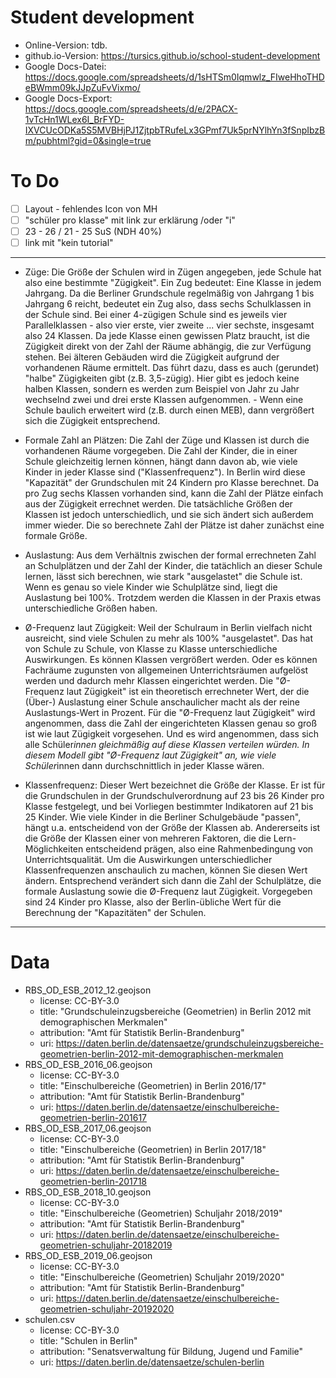 # Student development

- Online-Version: tdb.
- github.io-Version: https://tursics.github.io/school-student-development
- Google Docs-Datei: https://docs.google.com/spreadsheets/d/1sHTSm0Iqmwlz_FIweHhoTHDeBWmm09kJJpZuFvVixmo/
- Google Docs-Export: https://docs.google.com/spreadsheets/d/e/2PACX-1vTcHn1WLex6I_BrFYD-IXVCUcODKa5S5MVBHjPJ1ZjtpbTRufeLx3GPmf7Uk5prNYlhYn3fSnpIbzBm/pubhtml?gid=0&single=true

# To Do

- [ ]  Layout - fehlendes Icon von MH
- [ ]  "schüler pro klasse" mit link zur erklärung /oder "i"
- [ ]  23 - 26 / 21 - 25 SuS (NDH 40%)
- [ ]  link mit "kein tutorial"

---

* Züge: Die Größe der Schulen wird in Zügen angegeben, jede Schule hat also eine bestimmte "Zügigkeit". Ein Zug bedeutet: Eine Klasse in jedem Jahrgang. Da die Berliner Grundschule regelmäßig von Jahrgang 1 bis Jahrgang 6 reicht, bedeutet ein Zug also, dass sechs Schulklassen in der Schule sind. Bei einer 4-zügigen Schule sind es jeweils vier Parallelklassen - also vier erste, vier zweite ... vier sechste, insgesamt also 24 Klassen. Da jede Klasse einen gewissen Platz braucht, ist die Zügigkeit direkt von der Zahl der Räume abhängig, die zur Verfügung stehen. Bei älteren Gebäuden wird die Zügigkeit aufgrund der vorhandenen Räume ermittelt. Das führt dazu, dass es auch (gerundet) "halbe" Zügigkeiten gibt (z.B. 3,5-zügig). Hier gibt es jedoch keine halben Klassen, sondern es werden zum Beispiel von Jahr zu Jahr wechselnd zwei und drei erste Klassen aufgenommen. - Wenn eine Schule baulich erweitert wird (z.B. durch einen MEB), dann vergrößert sich die Zügigkeit entsprechend.

* Formale Zahl an Plätzen: Die Zahl der Züge und Klassen ist durch die vorhandenen Räume vorgegeben. Die Zahl der Kinder, die in einer Schule gleichzeitig lernen können, hängt dann davon ab, wie viele Kinder in jeder Klasse sind ("Klassenfrequenz"). In Berlin wird diese "Kapazität" der Grundschulen mit 24 Kindern pro Klasse berechnet. Da pro Zug sechs Klassen vorhanden sind, kann die Zahl der Plätze einfach aus der Zügigkeit errechnet werden. Die tatsächliche Größen der Klassen ist jedoch unterschiedlich, und sie sich ändert sich außerdem immer wieder. Die so berechnete Zahl der Plätze ist daher zunächst eine formale Größe.

* Auslastung: Aus dem Verhältnis zwischen der formal errechneten Zahl an Schulplätzen und der Zahl der Kinder, die tatächlich an dieser Schule lernen, lässt sich berechnen, wie stark "ausgelastet" die Schule ist. Wenn es genau so viele Kinder wie Schulplätze sind, liegt die Auslastung bei 100%. Trotzdem werden die Klassen in der Praxis etwas unterschiedliche Größen haben.

* Ø-Frequenz laut Zügigkeit: Weil der Schulraum in Berlin vielfach nicht ausreicht, sind viele Schulen zu mehr als 100% "ausgelastet". Das hat von Schule zu Schule, von Klasse zu Klasse unterschiedliche Auswirkungen. Es können Klassen vergrößert werden. Oder es können Fachräume zugunsten von allgemeinen Unterrichtsräumen aufgelöst werden und dadurch mehr Klassen eingerichtet werden. Die "Ø-Frequenz laut Zügigkeit" ist ein theoretisch errechneter Wert, der die (Über-) Auslastung einer Schule anschaulicher macht als der reine Auslastungs-Wert in Prozent. Für die "Ø-Frequenz laut Zügigkeit" wird angenommen, dass die Zahl der eingerichteten Klassen genau so groß ist wie laut Zügigkeit vorgesehen. Und es wird angenommen, dass sich alle Schüler*innen gleichmäßig auf diese Klassen verteilen würden. In diesem Modell gibt "Ø-Frequenz laut Zügigkeit" an, wie viele Schüler*innen dann durchschnittlich in jeder Klasse wären.

* Klassenfrequenz: Dieser Wert bezeichnet die Größe der Klasse. Er ist für die Grundschulen in der Grundschulverordnung auf 23 bis 26 Kinder pro Klasse festgelegt, und bei Vorliegen bestimmter Indikatoren auf 21 bis 25 Kinder. Wie viele Kinder in die Berliner Schulgebäude "passen", hängt u.a. entscheidend von der Größe der Klassen ab. Andererseits ist die Größe der Klassen einer von mehreren Faktoren, die die Lern-Möglichkeiten entscheidend prägen, also eine Rahmenbedingung von Unterrichtsqualität. Um die Auswirkungen unterschiedlicher Klassenfrequenzen anschaulich zu machen, können Sie diesen Wert ändern. Entsprechend verändert sich dann die Zahl der Schulplätze, die formale Auslastung sowie die Ø-Frequenz laut Zügigkeit. Vorgegeben sind 24 Kinder pro Klasse, also der Berlin-übliche Wert für die Berechnung der "Kapazitäten" der Schulen.

---

# Data
- RBS_OD_ESB_2012_12.geojson
  - license: CC-BY-3.0
  - title: "Grundschuleinzugsbereiche (Geometrien) in Berlin 2012 mit demographischen Merkmalen"
  - attribution: "Amt für Statistik Berlin-Brandenburg"
  - uri: https://daten.berlin.de/datensaetze/grundschuleinzugsbereiche-geometrien-berlin-2012-mit-demographischen-merkmalen
- RBS_OD_ESB_2016_06.geojson
  - license: CC-BY-3.0
  - title: "Einschulbereiche (Geometrien) in Berlin 2016/17"
  - attribution: "Amt für Statistik Berlin-Brandenburg"
  - uri: https://daten.berlin.de/datensaetze/einschulbereiche-geometrien-berlin-201617
- RBS_OD_ESB_2017_06.geojson
  - license: CC-BY-3.0
  - title: "Einschulbereiche (Geometrien) in Berlin 2017/18"
  - attribution: "Amt für Statistik Berlin-Brandenburg"
  - uri: https://daten.berlin.de/datensaetze/einschulbereiche-geometrien-berlin-201718
- RBS_OD_ESB_2018_10.geojson
  - license: CC-BY-3.0
  - title: "Einschulbereiche (Geometrien) Schuljahr 2018/2019"
  - attribution: "Amt für Statistik Berlin-Brandenburg"
  - uri: https://daten.berlin.de/datensaetze/einschulbereiche-geometrien-schuljahr-20182019
- RBS_OD_ESB_2019_06.geojson
  - license: CC-BY-3.0
  - title: "Einschulbereiche (Geometrien) Schuljahr 2019/2020"
  - attribution: "Amt für Statistik Berlin-Brandenburg"
  - uri: https://daten.berlin.de/datensaetze/einschulbereiche-geometrien-schuljahr-20192020
- schulen.csv
  - license: CC-BY-3.0
  - title: "Schulen in Berlin"
  - attribution: "Senatsverwaltung für Bildung, Jugend und Familie"
  - uri: https://daten.berlin.de/datensaetze/schulen-berlin
